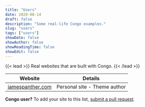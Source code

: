 ```yaml
---
title: "Users"
date: 2020-08-14
draft: false
description: "Some real-life Congo examples."
slug: "users"
tags: ["users"]
showDate: false
showAuthor: false
showReadingTime: false
showEdit: false
---
```


{{< lead >}}
Real websites that are built with Congo.
{{< /lead >}}

| Website                                      | Details                      |
| -------------------------------------------- | ---------------------------- |
| [jamespanther.com](https://jamespanther.com) | Personal site - Theme author |

**Congo user?** To add your site to this list, [submit a pull request](https://github.com/jpanther/congo/blob/dev/exampleSite/content/users.md).
